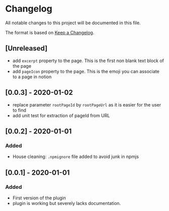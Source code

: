# Changelog
All notable changes to this project will be documented in this file.

The format is based on [Keep a Changelog](https://keepachangelog.com/en/1.0.0/).

## [Unreleased]
- add `excerpt` property to the page. This is the first non blank text block of the page
- add `pageIcon` property to the page. This is the emoji you can associate to a page in notion

## [0.0.3] - 2020-01-02
- replace parameter `rootPageId` by `rootPageUrl` as it is easier for the user to find
- add unit test for extraction of pageId from URL

## [0.0.2] - 2020-01-01
### Added
- House cleaning: `.npmignore` file added to avoid junk in npmjs

## [0.0.1] - 2020-01-01
### Added
- First version of the plugin
- plugin is working but severely lacks documentation.

